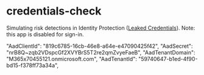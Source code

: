 # credentials-check

Simulating risk detections in Identity Protection ([Leaked Credentials](https://learn.microsoft.com/azure/active-directory/identity-protection/howto-identity-protection-simulate-risk#leaked-credentials-for-workload-identities)). Note: this app is disabled for sign-in. 

"AadClientId": "819c6785-16cb-46e8-a64e-e47090425f42",
"AadSecret": "nrB8Q~zqb2VDspcGf2XVYBrS5T2re2qmZvyeFaeB",
"AadTenantDomain": "M365x70455121.onmicrosoft.com",
"AadTenantId": "59740647-b1ed-4f90-bd15-f378ff73a34a",
